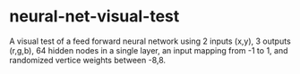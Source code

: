 # neural-net-visual-test
A visual test of a feed forward neural network using 2 inputs (x,y), 3 outputs (r,g,b), 64 hidden nodes in a single layer, an input mapping from -1 to 1, and randomized vertice weights between -8,8.
